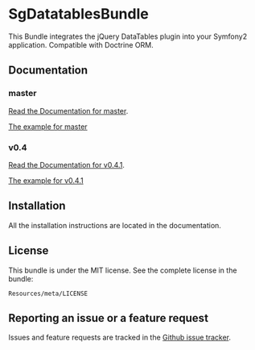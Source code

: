 # SgDatatablesBundle

This Bundle integrates the jQuery DataTables plugin into your Symfony2 application. Compatible with Doctrine ORM.

## Documentation

### master

[Read the Documentation for master](https://github.com/stwe/DatatablesBundle/blob/master/Resources/doc/index.md).

[The example for master](https://github.com/stwe/DatatablesBundle/blob/master/Resources/doc/example.md)

### v0.4

[Read the Documentation for v0.4.1](https://github.com/stwe/DatatablesBundle/blob/v0.4.1/Resources/doc/index.md).

[The example for v0.4.1](https://github.com/stwe/DatatablesBundle/blob/v0.4.1/Resources/doc/example.md)

## Installation

All the installation instructions are located in the documentation.

## License

This bundle is under the MIT license. See the complete license in the bundle:

    Resources/meta/LICENSE

## Reporting an issue or a feature request

Issues and feature requests are tracked in the [Github issue tracker](https://github.com/stwe/DatatablesBundle/issues).